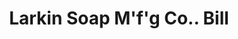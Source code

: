 ---
doi: 10.7916/D8572Q47
date_other: '1899'
date_other_textual: '1899'
form: printed ephemera
genre:
- Invoices
name:
- Larkin Soap M'f'g Co.
object_in_context_url: https://biggert.cul.columbia.edu/items/view/ave_biggert_00897
subject_hierarchical_geographic:
- Buffalo, New York, United States
subject_name:
- Larkin Soap M'f'g Co.
title: Larkin Soap M'f'g Co.. Bill
sort_title: Larkin Soap M'f'g Co.. Bill
call_number: ave_biggert_00897
coordinates:
- 42.90472222222222,-78.84944444444444
pid: ave_biggert_00897
identifiers: ave_biggert_00897
thumbnail: false
permalink: /biggert/ave_biggert_00897/
layout: iiif-image-page
---